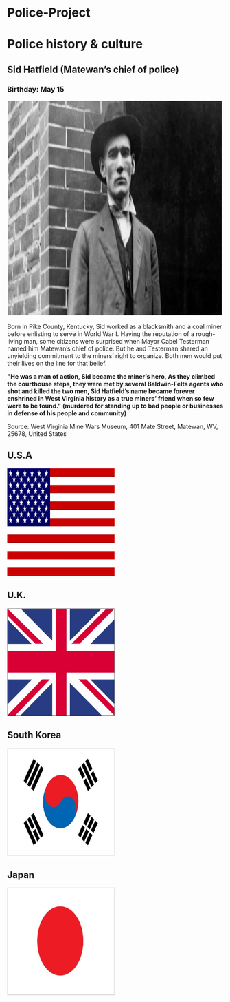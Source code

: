 # Police-Project
<h1>Police history & culture</h1>
<h2>Sid Hatfield (Matewan’s chief of police)</h2>
<h3>Birthday: May 15</h3>
<img src="asset/Sid-Hatfield.png" height=500 width=500>
<p>Born in Pike County, Kentucky, Sid worked as a blacksmith and a coal miner before enlisting to serve in World War I. Having the reputation of a rough-living man, some citizens were surprised when Mayor Cabel Testerman named him Matewan’s chief of police. But he and Testerman shared an unyielding commitment to the miners’ right to organize. Both men would put their lives on the line for that belief.</p>
<p><b>"He was a man of action, Sid became the miner’s hero, As they climbed the courthouse steps, they were met by several Baldwin-Felts agents who shot and killed the two men, Sid Hatfield’s name became forever enshrined in West Virginia history as a true miners’ friend when so few were to be found." (murdered for standing up to bad people or businesses in defense of his people and community)</b></p>
<p>Source: West Virginia Mine Wars Museum, 401 Mate Street, Matewan, WV, 25678, United States</p>
<h2>U.S.A</h2>
<img src="asset/US-flag.jpg" height=250 width=250>
<h2>U.K.</h2>
<img src="asset/UK-flag.jpg" height=250 width=250>
<h2>South Korea</h2>
<img src="asset/KS-flag.jpg" height=250 width=250>
<h2>Japan</h2>
<img src="asset/JPN-flag.jpg" height=250 width=250>
